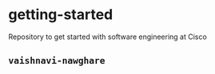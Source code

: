 # getting-started
Repository to get started with software engineering at Cisco

```vaishnavi-nawghare```
---

